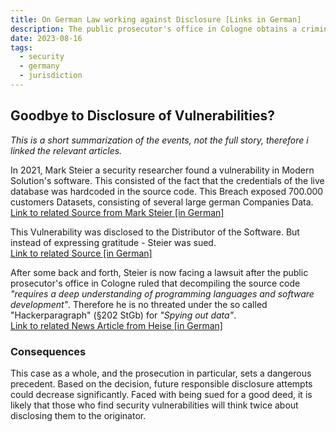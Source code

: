 ```yaml
---
title: On German Law working against Disclosure [Links in German]
description: The public prosecutor's office in Cologne obtains a criminal case against the security researcher in the Modern Solution trial
date: 2023-08-16
tags:
  - security
  - germany
  - jurisdiction
---
```


## Goodbye to Disclosure of Vulnerabilities?
_This is a short summarization of the events, not the full story, therefore i linked the relevant articles._

In 2021, Mark Steier a security researcher found a vulnerability in Modern Solution's software.
This consisted of the fact that the credentials of the live database was hardcoded in the source code.
This Breach exposed 700.000 customers Datasets, consisting of several large german Companies Data.  
<a href="https://www.heise.de/news/Modern-Solution-Jetzt-doch-Hackerparagraf-Verfahren-gegen-Sicherheitsforscher-9246117.html" target="_blank">Link to related Source from Mark Steier [in German]</a>

This Vulnerability was disclosed to the Distributor of the Software.
But instead of expressing gratitude - Steier was sued.  
<a href="https://www.heise.de/news/Modern-Solution-Jetzt-doch-Hackerparagraf-Verfahren-gegen-Sicherheitsforscher-9246117.html" target="_blank">Link to related Source [in German]</a>

After some back and forth, Steier is now facing a lawsuit after the public prosecutor's office in Cologne ruled that decompiling the source code _"requires a deep understanding of programming languages and software development"_.
Therefore he is no threated under the so called "Hackerparagraph" (§202 StGb) for _"Spying out data"_.  
<a href="https://www.heise.de/news/Modern-Solution-Jetzt-doch-Hackerparagraf-Verfahren-gegen-Sicherheitsforscher-9246117.html" target="_blank">Link to related News Article from Heise [in German]</a>

### Consequences
This case as a whole, and the prosecution in particular, sets a dangerous precedent.
Based on the decision, future responsible disclosure attempts could decrease significantly.
Faced with being sued for a good deed, it is likely that those who find security vulnerabilities will think twice about disclosing them to the originator.
